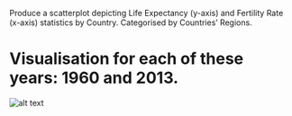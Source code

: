 Produce a scatterplot depicting Life Expectancy (y-axis) and Fertility Rate (x-axis) statistics by Country.
Categorised by Countries’ Regions.

<h1>Visualisation for each of these years: 1960 and 2013.</h1>



 ![alt text](C:/Users/Nilson/Documents/RStudio/DataFrame/graphic1.png)
